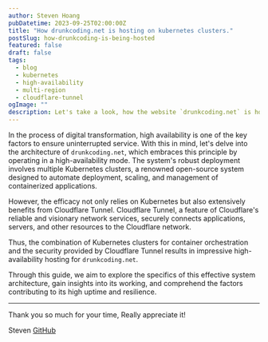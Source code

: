```yaml
---
author: Steven Hoang
pubDatetime: 2023-09-25T02:00:00Z
title: "How drunkcoding.net is hosting on kubernetes clusters."
postSlug: how-drunkcoding-is-being-hosted
featured: false
draft: false
tags:
  - blog
  - kubernetes
  - high-availability
  - multi-region
  - cloudflare-tunnel
ogImage: ""
description: Let's take a look, how the website `drunkcoding.net` is hosted in high-availability mode across multiple Kubernetes clusters with utilizing the capabilities of Cloudflare Tunnel.
---
```


In the process of digital transformation, high availability is one of the key factors to ensure uninterrupted service. With this in mind, let's delve into the architecture of `drunkcoding.net`, which embraces this principle by operating in a high-availability mode. The system's robust deployment involves multiple Kubernetes clusters, a renowned open-source system designed to automate deployment, scaling, and management of containerized applications.

However, the efficacy not only relies on Kubernetes but also extensively benefits from Cloudflare Tunnel. Cloudflare Tunnel, a feature of Cloudflare's reliable and visionary network services, securely connects applications, servers, and other resources to the Cloudflare network.

Thus, the combination of Kubernetes clusters for container orchestration and the security provided by Cloudflare Tunnel results in impressive high-availability hosting for `drunkcoding.net`.

Through this guide, we aim to explore the specifics of this effective system architecture, gain insights into its working, and comprehend the factors contributing to its high uptime and resilience.

<hr/>

Thank you so much for your time, Really appreciate it!

Steven
[GitHub](<[https://github.com/baoduy](https://github.com/baoduy)>)
